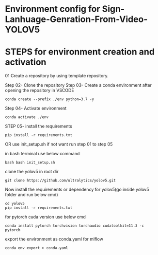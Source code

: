 
# Environment config for Sign-Lanhuage-Genration-From-Video-YOLOV5

# STEPS for environment creation and activation 

 01  Create a repository by using template repository.

Step 02- Clone the repository
Step 03- Create a conda environment after opening the repository in VSCODE
```
conda create --prefix ./env python=3.7 -y
```
Step 04- Activate environment
```
conda activate ./env
```

STEP 05- install the requirements
```
pip install -r requirements.txt
```


 OR  use init_setup.sh if not want run step 01 to step 05

 in bash terminal use below command

```
bash bash init_setup.sh
```

 clone the yolov5 in root dir


```
git clone https://github.com/ultralytics/yolov5.git
```
 Now install the requirements or dependency for yolov5(go inside yolov5 folder and run below cmd) 

```
cd yolov5
pip install -r requirements.txt
```
 for pytorch cuda version use below cmd

```
conda install pytorch torchvision torchaudio cudatoolkit=11.3 -c pytorch
```

 export the environment as conda.yaml for mlflow

```
conda env export > conda.yaml
```